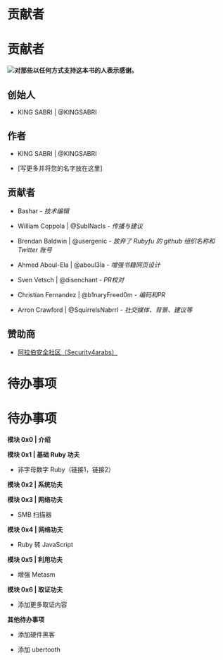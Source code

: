 # 贡献者

# 贡献者

![](Ruby_Loves_Us.jpg)**对那些以任何方式支持这本书的人表示感谢。**

## 创始人

+   KING SABRI | @KINGSABRI

## 作者

+   KING SABRI | @KINGSABRI

+   [写更多并将您的名字放在这里]

## 贡献者

+   Bashar - *技术编辑*

+   William Coppola | @SubINacls - *传播与建议*

+   Brendan Baldwin | @usergenic - *放弃了 Rubyfu 的 github 组织名称和 Twitter 账号*

+   Ahmed Aboul-Ela | @aboul3la - *增强书籍网页设计*

+   Sven Vetsch | @disenchant - *PR校对*

+   Christian Fernandez | @b1naryFreed0m - *编码和PR*

+   Arron Crawford | @SquirrelsNabrrl - *社交媒体、背景、建议等*

## 赞助商

+   [阿拉伯安全社区（Security4arabs）](http://www.security4arabs.com/)

# 待办事项

# 待办事项

**模块 0x0 | 介绍**

**模块 0x1 | 基础 Ruby 功夫**

+   非字母数字 Ruby（链接1，链接2）

**模块 0x2 | 系统功夫**

**模块 0x3 | 网络功夫**

+   SMB 扫描器

**模块 0x4 | 网络功夫**

+   Ruby 转 JavaScript

**模块 0x5 | 利用功夫**

+   增强 Metasm

**模块 0x6 | 取证功夫**

+   添加更多取证内容

**其他待办事项**

+   添加硬件黑客

+   添加 ubertooth

